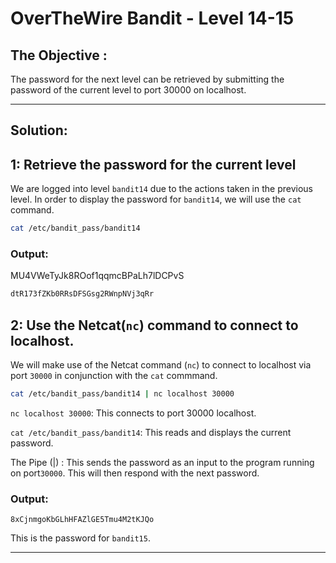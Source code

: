 # OverTheWire Bandit - Level 14-15

## The Objective : 
The password for the next level can be retrieved by submitting the password of the current level to port 30000 on localhost.

---

## Solution:

## 1: Retrieve the password for the current level
We are logged into level `bandit14` due to the actions taken in the previous level. In order to display the password for `bandit14`, we will use the `cat` command.

```bash
cat /etc/bandit_pass/bandit14
```

### Output:
MU4VWeTyJk8ROof1qqmcBPaLh7lDCPvS

```bash
dtR173fZKb0RRsDFSGsg2RWnpNVj3qRr 
```

## 2: Use the Netcat(`nc`) command to connect to localhost.
We will make use of the Netcat command (`nc`) to connect to localhost via port `30000` in conjunction with the `cat` commmand. 

```bash
cat /etc/bandit_pass/bandit14 | nc localhost 30000
```
`nc localhost 30000`: This connects to port 30000 localhost. 

`cat /etc/bandit_pass/bandit14`: This reads and displays the current password.
 
The Pipe (|) : This sends the password as an input to the program running on port`30000`. This will then respond with the next password. 

### Output:
```
8xCjnmgoKbGLhHFAZlGE5Tmu4M2tKJQo
```
This is the password for `bandit15`. 

---
